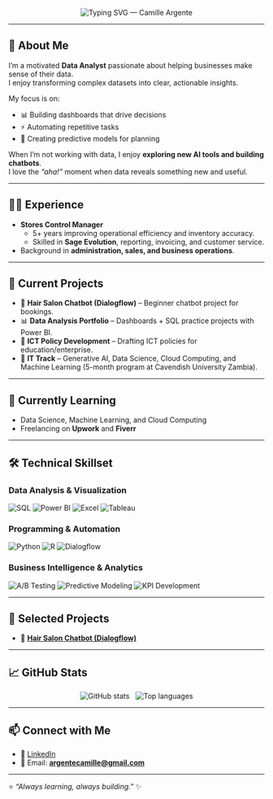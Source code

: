 <!-- Typing SVG header -->
<p align="center">
  <img src="https://readme-typing-svg.herokuapp.com?font=Fira+Code&size=28&pause=1000&color=2B90D9&center=true&vCenter=true&width=850&lines=Camille+Argente;Data+Analyst+%7C+Data+Science+%7C+Chatbot+Builder" alt="Typing SVG — Camille Argente" />
</p>

---

## 🚀 About Me
I’m a motivated **Data Analyst** passionate about helping businesses make sense of their data.  
I enjoy transforming complex datasets into clear, actionable insights.  

My focus is on:  
- 📊 Building dashboards that drive decisions  
- ⚡ Automating repetitive tasks  
- 🔮 Creating predictive models for planning  

When I’m not working with data, I enjoy **exploring new AI tools and building chatbots**.  
I love the *“aha!”* moment when data reveals something new and useful.  

---

## 🧑‍💼 Experience
- **Stores Control Manager**  
  - 5+ years improving operational efficiency and inventory accuracy.  
  - Skilled in **Sage Evolution**, reporting, invoicing, and customer service.  
- Background in **administration, sales, and business operations**.  

---

## 🔭 Current Projects
- 🤖 **Hair Salon Chatbot (Dialogflow)** – Beginner chatbot project for bookings.  
- 📊 **Data Analysis Portfolio** – Dashboards + SQL practice projects with Power BI.  
- 📝 **ICT Policy Development** – Drafting ICT policies for education/enterprise.  
- 🔐 **IT Track** – Generative AI, Data Science, Cloud Computing, and Machine Learning (5-month program at Cavendish University Zambia).  

---

## 🌱 Currently Learning
- Data Science, Machine Learning, and Cloud Computing  
- Freelancing on **Upwork** and **Fiverr**  

---

## 🛠️ Technical Skillset  

### Data Analysis & Visualization  
<p>
  <img alt="SQL" src="https://img.shields.io/badge/SQL-%231572B6.svg?style=for-the-badge&logo=mysql&logoColor=white"/>
  <img alt="Power BI" src="https://img.shields.io/badge/Power%20BI-%23F2C811.svg?style=for-the-badge&logo=microsoft-power-bi&logoColor=black"/>
  <img alt="Excel" src="https://img.shields.io/badge/Excel-%23107C41.svg?style=for-the-badge&logo=microsoft-excel&logoColor=white"/>
  <img alt="Tableau" src="https://img.shields.io/badge/Tableau-%230E84D1.svg?style=for-the-badge&logo=tableau&logoColor=white"/>
</p>

### Programming & Automation  
<p>
  <img alt="Python" src="https://img.shields.io/badge/Python-%2314354C.svg?style=for-the-badge&logo=python&logoColor=white"/>
  <img alt="R" src="https://img.shields.io/badge/R-%23276DC3.svg?style=for-the-badge&logo=r&logoColor=white"/>
  <img alt="Dialogflow" src="https://img.shields.io/badge/Dialogflow-FF9800?style=for-the-badge&logo=dialogflow&logoColor=white"/>
</p>

### Business Intelligence & Analytics  
<p>
  <img alt="A/B Testing" src="https://img.shields.io/badge/A%2FB_Testing-Method-yellow?style=for-the-badge"/>
  <img alt="Predictive Modeling" src="https://img.shields.io/badge/Predictive_Modeling-ML-lightgrey?style=for-the-badge"/>
  <img alt="KPI Development" src="https://img.shields.io/badge/KPI_Development-Insights-brightgreen?style=for-the-badge"/>
</p>

---

## 📂 Selected Projects  
- 🤖 **[Hair Salon Chatbot (Dialogflow)](https://github.com/CamilleArgente/hair-salon-chatbot)**  

---

## 📈 GitHub Stats  
<p align="center">
  <img src="https://github-readme-stats.vercel.app/api?username=CamilleArgente&show_icons=true&theme=default&hide_title=true" alt="GitHub stats"/>
  &nbsp;
  <img src="https://github-readme-stats.vercel.app/api/top-langs/?username=CamilleArgente&layout=compact" alt="Top languages"/>
</p>

---

## 📫 Connect with Me  
- 💼 [LinkedIn](https://www.linkedin.com/in/camilleargente)  
- 📧 Email: **argentecamille@gmail.com**

---

⭐ *“Always learning, always building.”* ✨
